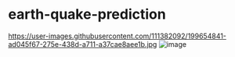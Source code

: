 # earth-quake-prediction
https://user-images.githubusercontent.com/111382092/199654841-ad045f67-275e-438d-a711-a37cae8aee1b.jpg
![image](https://user-images.githubusercontent.com/111382092/199655037-ed7e504b-6586-48b0-bf5c-db9e02cccb06.png)

